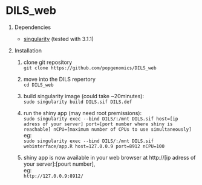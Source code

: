 # DILS_web

1. Dependencies
	- [singularity](https://sylabs.io/docs/) (tested with 3.1.1) 
	
2. Installation
	1. clone git repository  
	`git clone https://github.com/popgenomics/DILS_web`  

	2. move into the DILS repertory  
	`cd DILS_web`  
		
	3. build singularity image (could take ~20minutes):  
	`sudo singularity build DILS.sif DILS.def`  
	
	4. run the shiny app (may need root premissions):  
	`sudo singularity exec --bind DILS/:/mnt DILS.sif host=[ip adress of your server] port=[port number where shiny is reachable] nCPU=[maximum number of CPUs to use simultaneously]`  
	 eg:  
	`sudo singularity exec --bind DILS/:/mnt DILS.sif webinterface/app.R host=127.0.0.9 port=8912 nCPU=100`
	
	5. shiny app is now available in your web browser at http://[ip adress of your server]:[pourt number],  
	eg:  
	`http://127.0.0.9:8912/`

